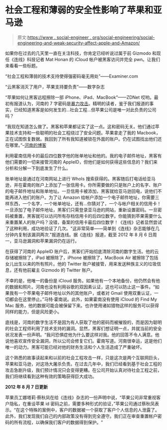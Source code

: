 # 社会工程和薄弱的安全性影响了苹果和亚马逊

> 原文:[https://www . social-engineer . org/social-engineering/social-engineering-and-weak-security-affect-apple-and-Amazon/](https://www.social-engineer.org/social-engineering/social-engineering-and-weak-security-affect-apple-and-amazon/)

如果你在过去的几天里一直在关注科技，你肯定已经听说过属于前 Gizmodo 和现任《连线》科技记者 Mat Honan 的 iCloud 帐户被黑客访问并完全 pwn。让我们来看看一些标题。

“社会工程和薄弱的技术支持使得强密码毫无用处”——Examiner.com

“云黑客消灭了用户，苹果支持要负责”——数字杂志

“苹果如何让黑客远程擦除一部 iPhone、iPad、MacBook”——ZDNet
 哎哟。最初有报道认为，河南的 7 字密码是[暴力攻击](https://www.social-engineer.org/framework/general-discussion/categories-social-engineers/hackers/ "SE Hackers")。精明的读者，鉴于我们报道的事实，已经知道黑客是如何发生的…社会工程…但苹果公司是唯一对此负责的公司吗？

“我现在知道怎么做了。黑客和苹果都证实了这一点。这和密码无关。他们通过苹果技术支持和一些聪明的社会工程绕过了安全问题。苹果拿走了我的 Macbook，正在试图恢复数据。我回到了所有我知道被锁在外面的账户。仍在试图找出他们还在哪里。”–[河南的博客](http://www.emptyage.com/post/28679875595/yes-i-was-hacked-hard)

利用霍南信用卡的最后四位数字他的账单地址和他的。我的电子邮件地址，黑客有他们需要的一切来接管河南的 AppleID，但他们是如何获得这些信息的？我们来分析和分解一下到底发生了什么。

账单地址是通过在河南网站上进行 WhoIs 搜索获得的。黑客随后打电话给亚马逊，并在霍南的账户上添加了一张信用卡。你所需要做的只是账户上的名字、账户的电子邮件地址和账单地址。一旦信用卡被添加，黑客就给亚马逊回电，说他们不能再进入他们的账户。为了让 Amazon 给帐户添加一个电子邮件地址，你需要三样东西，一个名字，一个帐单地址，还有…你猜对了，一个与帐户相关的信用卡！一旦添加了电子邮件地址，黑客们只需登录亚马逊的网站，重新设置密码。一旦密码被重置，黑客就可以访问所有存档信用卡的后四位数字。你能猜到苹果需要什么来重置某人的账户吗？没错，备案的信用卡最后四位数字！《连线》记者显然尝试了这种利用，成功地验证了几次。"这非常简单——简单到《连线》杂志能够在几分钟内复制该漏洞两次."报道连线。据《连线》报道，截至 2012 年 8 月 6 日周一，亚马逊漏洞和苹果漏洞仍在运行。

在获得了河南的 AppleID 账户后，黑客们开始彻底清除河南的数字生活。他的云存储被擦除了，iPad 被擦除了，iPhone 被擦除了，MacBook Air 被擦除了包括女儿出生以来的所有照片。他的 Twitter 账户被接管，用来发送种族主义的垃圾信息，还有他前雇主 Gizmodo 的 Twitter 账户。

不幸的是，他唯一的备份是 iCloud 服务。如果他有一个本地备份，他仍然会有他的数据和照片。河南也没有利用谷歌的双因素认证，这也可以防止这一事件。“如果我有一个苹果电子邮件地址以外的其他账户，或者对 Gmail 使用双重认证，一切都会在这里停止。”马特·霍南说。此外，如果霍南没有使用 iCloud 的 Find My Mac 服务，他的数据可能会被保留下来。也许使用诸如猎物这样的服务可以获得同样的能力，但是风险更小。

底线是，河南的数字生活不是因为有人获取了他的密码而被摧毁的，而是因为聪明的社会工程师利用了技术支持的漏洞。显然，黑客们想证明一点，并就当前的安全状况发表一份声明。“我问恐惧症他为什么要这样对我。他的回答不令人满意。他说他喜欢宣传安全漏洞，所以公司会修复它们。霍南写道。河南很幸运，这是他们唯一的动力。黑客可能已经对他的财务生活和个人生活造成了严重破坏。

这个熟悉的故事读起来和以前的社会工程攻击一样，只是这次是两个互联网巨头，苹果和亚马逊，对这场大屠杀负责。在过去几年中，我们已经看到基于社会工程的攻击急剧升级，我们预计情况只会变得更糟。在公司开始认真对待社会工程之前，我们将继续看到这种有效的策略获得巨大成功。

**2012 年 8 月 7 日更新**

苹果员工娜塔莉·蔡秋凤在给《连线》杂志的一份声明中说，“苹果公司非常重视客户隐私，在重设苹果 id 密码之前，需要多种形式的验证，”苹果公司通过蔡秋凤表示。“在这个特殊的案例中，客户的数据被一个获取了客户个人信息的人泄露了。此外，我们发现我们自己的内部政策没有得到完全遵守。我们正在审查重置帐户密码的所有流程，以确保我们客户的数据得到保护。"